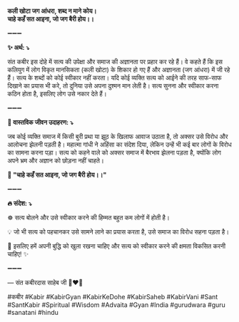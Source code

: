 **कली खोटा जग आंधरा, शब्द न माने कोय।**\
**चाहे कहँ सत आइना, जो जग बैरी होय।।**

➖➖➖

**✨ अर्थ: ⤵**

संत कबीर इस दोहे में सत्य की उपेक्षा और समाज की अज्ञानता पर प्रहार कर रहे हैं। वे कहते हैं कि इस कलियुग में लोग विकृत मानसिकता (कली खोटा) के शिकार हो गए हैं और अज्ञानता (जग आंधरा) में जी रहे हैं। सत्य के शब्दों को कोई स्वीकार नहीं करता। यदि कोई व्यक्ति सत्य को आईने की तरह साफ-साफ दिखाने का प्रयास भी करे, तो दुनिया उसे अपना दुश्मन मान लेती है। सत्य सुनना और स्वीकार करना कठिन होता है, इसलिए लोग उसे नकार देते हैं।

➖➖➖

**🌾 वास्तविक जीवन उदाहरण: ⤵**

जब कोई व्यक्ति समाज में किसी बुरी प्रथा या झूठ के खिलाफ आवाज उठाता है, तो अक्सर उसे विरोध और आलोचना झेलनी पड़ती है।
महात्मा गांधी ने अहिंसा का संदेश दिया, लेकिन उन्हें भी कई बार लोगों के विरोध का सामना करना पड़ा।
सत्य को कहने वाले को अक्सर समाज में बैरभाव झेलना पड़ता है, क्योंकि लोग अपने भ्रम और अज्ञान को छोड़ना नहीं चाहते।

**📜 "चाहे कहँ सत आइना, जो जग बैरी होय।।"**

➖➖➖

**🔥 संदेश: ⤵**

☸ सत्य बोलने और उसे स्वीकार करने की हिम्मत बहुत कम लोगों में होती है।

💡 जो भी सत्य को पहचानकर उसे सामने लाने का प्रयास करता है, उसे समाज का विरोध सहना पड़ता है।

🙏 इसलिए हमें अपनी बुद्धि को खुला रखना चाहिए और सत्य को स्वीकार करने की क्षमता विकसित करनी चाहिए! ✨

➖➖➖

— संत कबीरदास साहेब जी 🙏❤️💯

#कबीर #Kabir #KabirGyan #KabirKeDohe #KabirSaheb #KabirVani #Sant #SantKabir #Spiritual #Wisdom #Advaita #Gyan #India #gurudwara #guru #sanatani #hindu
